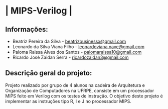 # | MIPS-Verilog |

## Informações:
* Beatriz Pereira da Silva - beatrizbusinessx@gmail.com
* Leonardo da Silva Viana Filho - leonardoviana.nave@gmail.com
* Paloma Raissa Alves dos Santos - palomaraissa10@gmail.com
* Ricardo José Zaidan Serra - ricardozaidan3@gmail.com

## Descrição geral do projeto:
Projeto realizado por grupo de 4 alunos na cadeira de Arquitetura e Organização de Computadores na UFRPE, consiste em um processador MIPS feito em Verilog com os testes de instrução.
O objetivo deste projeto é implementar as instruções tipo R, I e J no processador MIPS.
